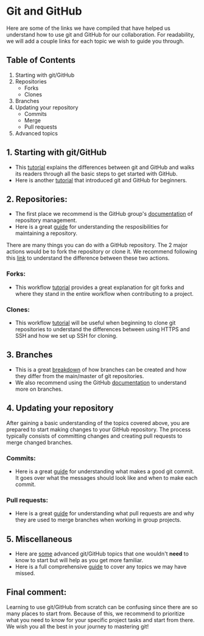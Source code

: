 # Git and GitHub

Here are some of the links we have compiled that have helped us understand how to use git and GitHub for our collaboration.
For readability, we will add a couple links for each topic we wish to guide you through.

## Table of Contents
1. Starting with git/GitHub
2. Repositories
    - Forks
    - Clones
3. Branches
4. Updating your repository
    - Commits
    - Merge
    - Pull requests
5. Advanced topics

## 1. Starting with git/GitHub
* This [tutorial](https://product.hubspot.com/blog/git-and-github-tutorial-for-beginners) explains the differences between git and GitHub and walks its readers through all the basic steps to get started with GitHub.
* Here is another [tutorial](https://www.freecodecamp.org/news/git-and-github-for-beginners/) that introduced git and GitHub for beginners.

## 2. Repositories:
* The first place we recommend is the GitHub group's [documentation](https://docs.github.com/en/repositories/creating-and-managing-repositories) of repository management.
* Here is a great [guide](https://github.blog/2023-08-04-a-checklist-and-guide-to-get-your-repository-collaboration-ready/#get-started) for understanding the resposibilities for maintaining a repository.

There are many things you can do with a GitHub repository. The 2 major actions would be to fork the repository or clone it.
We recommend following this [link](https://www.theserverside.com/answer/Git-fork-vs-clone-Whats-the-difference) to understand the difference between these two actions.
### Forks:
* This workflow [tutorial](https://www.atlassian.com/git/tutorials/comparing-workflows/forking-workflow#:~:text=The%20main%20advantage%20of%20the,push%20to%20the%20official%20repository.) provides a great explanation for git forks and where they stand in the entire workflow when contributing to a project.

### Clones:
* This workflow [tutorial](https://www.warp.dev/terminus/git-clone-ssh) will be useful when beginning to clone git repositories to understand the differences between using HTTPS and SSH and how we set up SSH for cloning.

## 3. Branches
* This is a great [breakdown](https://git-scm.com/book/en/v2/Git-Branching-Branches-in-a-Nutshell) of how branches can be created and how they differ from the main/master of git repositories.
* We also recommend using the GitHub [documentation](https://docs.github.com/en/pull-requests/collaborating-with-pull-requests/proposing-changes-to-your-work-with-pull-requests/about-branches#) to understand more on branches.

## 4. Updating your repository
After gaining a basic understanding of the topics covered above, you are prepared to start making changes to your GitHub repository.
The process typically consists of committing changes and creating pull requests to merge changed branches.

### Commits:
* Here is a great [guide](https://github.blog/2022-06-30-write-better-commits-build-better-projects/) for understanding what makes a good git commit. It goes over what the messages should look like and when to make each commit.

### Pull requests:
* Here is a great [guide](https://nira.com/github-pull-request/) for understanding what pull requests are and why they are used to merge branches when working in group projects. 

## 5. Miscellaneous
* Here are [some](https://dev.to/ruppysuppy/advanced-git-concepts-you-should-know-nle) advanced git/GitHub topics that one wouldn't **need** to know to start but will help as you get more familiar.
* Here is a full comprehensive [guide](https://zerotomastery.io/blog/the-ultimate-guide-to-git-and-github/) to cover any topics we may have missed.

## Final comment:
Learning to use git/GitHub from scratch can be confusing since there are so many places to start from. Because of this, we recommend to prioritize what you need to know for your specific project tasks and start from there. We wish you all the best in your journey to mastering git!
